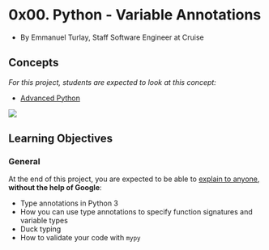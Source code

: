 # 0x00. Python - Variable Annotations

-   By Emmanuel Turlay, Staff Software Engineer at Cruise

## Concepts

_For this project, students are expected to look at this concept:_

-   [Advanced Python](https://intranet.hbtn.io/concepts/136)

![](https://i.redd.it/y9y25tefi5401.png)

## Learning Objectives

### General

At the end of this project, you are expected to be able to  [explain to anyone](https://intranet.hbtn.io/rltoken/0kx3ZdIopb6qMTq4TN-blw "explain to anyone"),  **without the help of Google**:

-   Type annotations in Python 3
-   How you can use type annotations to specify function signatures and variable types
-   Duck typing
-   How to validate your code with  `mypy`
